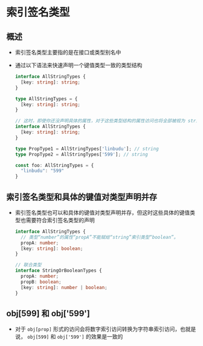 # 索引签名类型

## 概述

  - 索引签名类型主要指的是在接口或类型别名中
  - 通过以下语法来快速声明一个键值类型一致的类型结构

    ```typescript
    interface AllStringTypes {
      [key: string]: string;
    }

    type AllStringTypes = {
      [key: string]: string;
    }
    ```

    ```typescript
    // 这时，即使你还没声明具体的属性，对于这些类型结构的属性访问也将全部被视为 string 类型
    interface AllStringTypes {
      [key: string]: string;
    }

    type PropType1 = AllStringTypes['linbudu']; // string
    type PropType2 = AllStringTypes['599']; // string

    const foo: AllStringTypes = {
      "linbudu": "599"
    }
    ```

## 索引签名类型和具体的键值对类型声明并存

  - 索引签名类型也可以和具体的键值对类型声明并存，但这时这些具体的键值类型也需要符合索引签名类型的声明

    ```typescript
    interface AllStringTypes {
      // 类型“number”的属性“propA”不能赋给“string”索引类型“boolean”。
      propA: number;
      [key: string]: boolean;
    }

    // 联合类型
    interface StringOrBooleanTypes {
      propA: number;
      propB: boolean;
      [key: string]: number | boolean;
    }
    ```

## obj[599] 和 obj['599']

  - 对于 `obj[prop]` 形式的访问会将数字索引访问转换为字符串索引访问，也就是说， `obj[599]` 和 `obj['599']` 的效果是一致的
